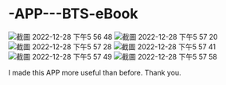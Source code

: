 # -APP---BTS-eBook
![截圖 2022-12-28 下午5 56 48](https://user-images.githubusercontent.com/62841666/209794146-eff1da19-b303-491c-9106-b37d2f97294f.png)
![截圖 2022-12-28 下午5 57 20](https://user-images.githubusercontent.com/62841666/209794154-0c0d34f8-d913-404f-9a95-a3ee0953076d.png)
![截圖 2022-12-28 下午5 57 28](https://user-images.githubusercontent.com/62841666/209794160-3ae29b3d-aeca-46df-bcd3-5ca3bf1d8320.png)
![截圖 2022-12-28 下午5 57 41](https://user-images.githubusercontent.com/62841666/209794166-1fe91752-2d14-4a13-a767-6f89027c4c13.png)
![截圖 2022-12-28 下午5 57 49](https://user-images.githubusercontent.com/62841666/209794170-60bd932f-d984-4aa3-84f7-652a749aed26.png)
![截圖 2022-12-28 下午5 57 58](https://user-images.githubusercontent.com/62841666/209794174-6cd713b9-dea7-4747-ad3b-9127e3975933.png)

I made this APP more useful than before.
Thank you.
